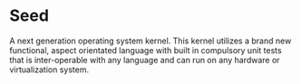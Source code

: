 # Seed
A next generation operating system kernel. This kernel utilizes a brand new functional, aspect orientated language with built in compulsory unit tests that is inter-operable with any language and can run on any hardware or virtualization system.
